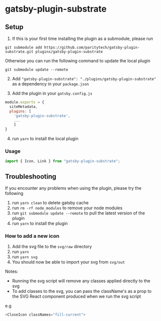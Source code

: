 # gatsby-plugin-substrate

## Setup

1. If this is your first time installing the plugin as a submodule, please run

`git submodule add https://github.com/paritytech/gatsby-plugin-substrate.git plugins/gatsby-plugin-substrate`

Otherwise you can run the following command to update the local plugin

`git submodule update --remote`

2. Add `"gatsby-plugin-substrate": "./plugins/gatsby-plugin-substrate"` as a dependency in your `package.json`

3. Add the plugin in your `gatsby.config.js`

```js
module.exports = {
  siteMetadata,
  plugins: [
    'gatsby-plugin-substrate',
    ...
    ]
}
```

4. run `yarn` to install the local plugin

### Usage

```js
import { Icon, Link } from "gatsby-plugin-substrate";
```

## Troubleshooting

If you encounter any problems when using the plugin, please try the following

1. run `yarn clean` to delete gatsby cache
2. run `rm -rf node_modules` to remove your node modules
3. run `git submodule update --remote` to pull the latest version of the plugin
4. run `yarn` to install the plugin

### How to add a new icon

1. Add the svg file to the `svg/raw` directory
2. run `yarn`
3. run `yarn svg`
4. You should now be able to import your svg from `svg/out`

Notes:

- Running the svg script will remove any classes applied directly to the svg
- To add classes to the svg, you can pass the className's as a prop to the SVG React component produced when we run the svg script

e.g

```js
<CloseIcon classNames="fill-current">
```
